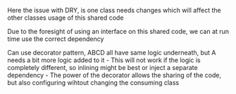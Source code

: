 Here the issue with DRY, is one class needs changes which will affect the other classes usage of this shared code

Due to the foresight of using an interface on this shared code, we can at run time use the correct dependency

Can use decorator pattern, ABCD all have same logic underneath, but A needs a bit more logic added to it
    - This will not work if the logic is completely different, so inlining might be best or inject a separate dependency
    - The power of the decorator allows the sharing of the code, but also configuring  wihtout changing the consuming class